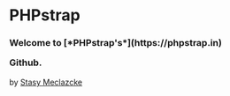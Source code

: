 # PHPstrap
<h3>Welcome to [*PHPstrap's*](https://phpstrap.in) 

Github.</h3>
 by [Stasy Meclazcke](http://www.aeipsapps.tumblr.com)